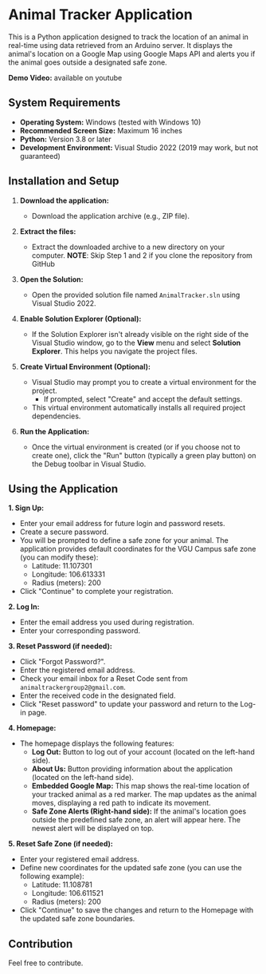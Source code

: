 # Animal Tracker Application

This is a Python application designed to track the location of an animal in real-time using data retrieved from an Arduino server. It displays the animal's location on a Google Map using Google Maps API and alerts you if the animal goes outside a designated safe zone.

**Demo Video:**
available on youtube


## System Requirements

* **Operating System:** Windows (tested with Windows 10)
* **Recommended Screen Size:** Maximum 16 inches
* **Python:** Version 3.8 or later
* **Development Environment:** Visual Studio 2022 (2019 may work, but not guaranteed)

## Installation and Setup

1. **Download the application:**
   - Download the application archive (e.g., ZIP file).

2. **Extract the files:**
   - Extract the downloaded archive to a new directory on your computer.
**NOTE**: Skip Step 1 and 2 if you clone the repository from GitHub

3. **Open the Solution:**
   - Open the provided solution file named `AnimalTracker.sln` using Visual Studio 2022.

4. **Enable Solution Explorer (Optional):**
   - If the Solution Explorer isn't already visible on the right side of the Visual Studio window, go to the **View** menu and select **Solution Explorer**. This helps you navigate the project files.

5. **Create Virtual Environment (Optional):**
   - Visual Studio may prompt you to create a virtual environment for the project.
     - If prompted, select "Create" and accept the default settings.
   - This virtual environment automatically installs all required project dependencies.

6. **Run the Application:**
   - Once the virtual environment is created (or if you choose not to create one), click the "Run" button (typically a green play button) on the Debug toolbar in Visual Studio.

## Using the Application

**1. Sign Up:**

   - Enter your email address for future login and password resets.
   - Create a secure password.
   - You will be prompted to define a safe zone for your animal. The application provides default coordinates for the VGU Campus safe zone (you can modify these):
      - Latitude: 11.107301
      - Longitude: 106.613331
      - Radius (meters): 200
   - Click "Continue" to complete your registration.

**2. Log In:**

   - Enter the email address you used during registration.
   - Enter your corresponding password.

**3. Reset Password (if needed):**

   - Click "Forgot Password?".
   - Enter the registered email address.
   - Check your email inbox for a Reset Code sent from `animaltrackergroup2@gmail.com`.
   - Enter the received code in the designated field.
   - Click "Reset password" to update your password and return to the Log-in page.

**4. Homepage:**

   - The homepage displays the following features:
      - **Log Out:** Button to log out of your account (located on the left-hand side).
      - **About Us:** Button providing information about the application (located on the left-hand side).
      - **Embedded Google Map:** This map shows the real-time location of your tracked animal as a red marker. The map updates as the animal moves, displaying a red path to indicate its movement.
      - **Safe Zone Alerts (Right-hand side):** If the animal's location goes outside the predefined safe zone, an alert will appear here. The newest alert will be displayed on top.

**5. Reset Safe Zone (if needed):**

   - Enter your registered email address.
   - Define new coordinates for the updated safe zone (you can use the following example):
      - Latitude: 11.108781
      - Longitude: 106.611521
      - Radius (meters): 200
   - Click "Continue" to save the changes and return to the Homepage with the updated safe zone boundaries.

## Contribution
Feel free to contribute.
